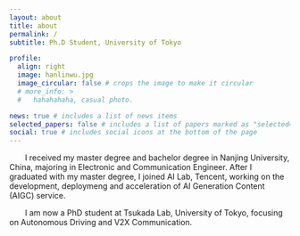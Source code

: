```yaml
---
layout: about
title: about
permalink: /
subtitle: Ph.D Student, University of Tokyo

profile:
  align: right
  image: hanlinwu.jpg
  image_circular: false # crops the image to make it circular
  # more_info: >
  #   hahahahaha, casual photo.

news: true # includes a list of news items
selected_papers: false # includes a list of papers marked as "selected={true}"
social: true # includes social icons at the bottom of the page
---
```


&emsp;&emsp;I received my master degree and bachelor degree in Nanjing University, China, majoring in Electronic and Communication Engineer. After I graduated with my master degree, I joined AI Lab, Tencent, working on the development, deploymeng and acceleration of AI Generation Content (AIGC) service.

&emsp;&emsp;I am now a PhD student at Tsukada Lab, University of Tokyo, focusing on Autonomous Driving and V2X Communication. 